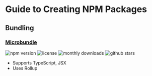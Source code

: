 # Guide to Creating NPM Packages

## Bundling

### [Microbundle](https://github.com/developit/microbundle)

![npm version](https://badgen.net/npm/v/microbundle?color=orange)
![license](https://badgen.net/npm/license/microbundle)
![monthly downloads](https://badgen.net/npm/dm/microbundle?color=yellow)
![github stars](https://badgen.net/github/stars/developit/microbundle?color=yellow)

- Supports TypeScript, JSX
- Uses Rollup
